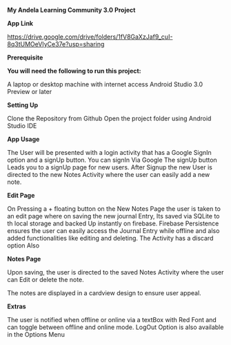**My Andela Learning Community 3.0 Project**

**App Link**

https://drive.google.com/drive/folders/1fV8GaXzJaf9_cuI-8q3tUMOeVIyCe37e?usp=sharing

**Prerequisite**

**You will need the following to run this project:**

A laptop or desktop machine with internet access Android Studio 3.0 Preview or later

**Setting Up**

Clone the Repository from Github Open the project folder using Android Studio IDE

**App Usage**

The User will be presented with a login activity that has a Google SignIn option and a signUp button. You can signIn Via Google The signUp button Leads you to a signUp page for new users. After Signup the new User is directed to the new Notes Activity where the user can easily add a new note.

**Edit Page**

On Pressing a + floating button on the New Notes Page the user is taken to an edit page where on saving the new journal Entry, Its saved via SQLite to th local storage and backed Up instantly on firebase. Firebase Persistence ensures the user can easily access the Journal Entry while offline and also added functionalities like editing and deleting. The Activity has a discard option Also

**Notes Page**

Upon saving, the user is directed to the saved Notes Activity where the user can Edit or delete the note.

The notes are displayed in a cardview design to ensure user appeal.

**Extras**

The user is notified when offline or online via a textBox with Red Font and can toggle between offline and online mode. LogOut Option is also available in the Options Menu

